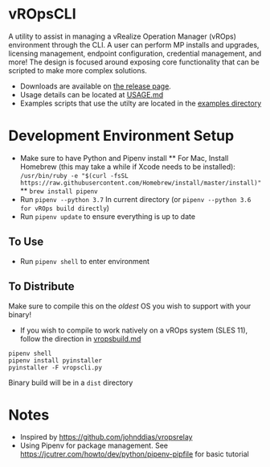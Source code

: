 # vROpsCLI

A utility to assist in managing a vRealize Operation Manager (vROps) environment through the CLI.  A user can perform MP installs and upgrades, licensing management,
endpoint configuration, credential management, and more!  The design is focused around exposing core functionality that can be scripted to make more complex solutions.

* Downloads are available on [the release page](https://github.com/BlueMedoraPublic/vropscli/releases).
* Usage details can be located at [USAGE.md](USAGE.md)
* Examples scripts that use the utilty are located in the [examples directory](https://github.com/BlueMedoraPublic/vropscli/tree/master/examples)


# Development Environment Setup

* Make sure to have Python and Pipenv install
** For Mac, Install Homebrew (this may take a while if Xcode needs to be installed):
```/usr/bin/ruby -e "$(curl -fsSL https://raw.githubusercontent.com/Homebrew/install/master/install)"```
** ```brew install pipenv```
* Run ```pipenv --python 3.7``` In current directory (or ```pipenv --python 3.6 for vROps build directly```)
* Run ```pipenv update``` to ensure everything is up to date

## To Use

* Run ```pipenv shell``` to enter environment

## To Distribute

Make sure to compile this on the *oldest* OS you wish to support with your binary!
* If you wish to compile to work natively on a vROps system (SLES 11), follow the direction in [vropsbuild.md](vropsbuild.md)
```
pipenv shell
pipenv install pyinstaller
pyinstaller -F vropscli.py
```

Binary build will be in a `dist` directory

# Notes

* Inspired by https://github.com/johnddias/vropsrelay
* Using Pipenv for package management.  See https://jcutrer.com/howto/dev/python/pipenv-pipfile for basic tutorial
